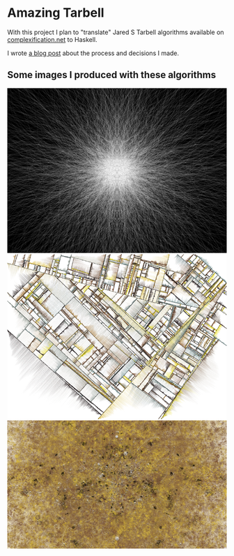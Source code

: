# Amazing Tarbell

With this project I plan to "translate" Jared S Tarbell algorithms available on [complexification.net](http://www.complexification.net/gallery/) to Haskell.

I wrote [a blog post](http://www.cirstei.ro/generative-art-in-haskell/) about the process and decisions I made.

## Some images I produced with these algorithms

![BinaryRing](images/BinaryRing-1526389380167-15606.png)
![Substrate](images/Substrate-1526387020654-11128.png)
![BubbleChamber](images/BubbleChamber-1526387020654-43929.png)
